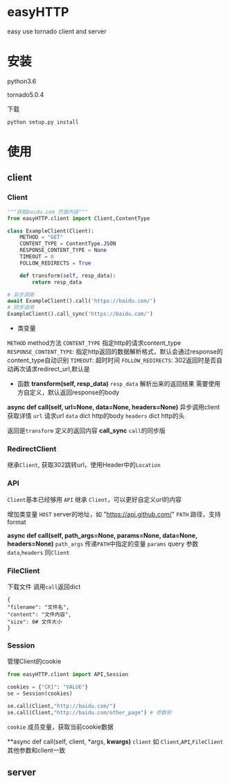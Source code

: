 # easyHTTP
easy use tornado client and server

# 安装

python3.6

tornado5.0.4

下载
```shell
python setup.py install
```

# 使用
## client
### Client

```python
"""获取baidu.com 页面内容"""
from easyHTTP.client import Client,ContentType

class ExampleClient(Client):
    METHOD = "GET"
    CONTENT_TYPE = ContentType.JSON
    RESPONSE_CONTENT_TYPE = None
    TIMEOUT = 0
    FOLLOW_REDIRECTS = True

    def transform(self, resp_data):
        return resp_data

# 异步调用
await ExampleClient().call('https://baidu.com/')
# 同步调用
ExampleClient().call_sync('https://baidu.com/')
```
* 类变量

`METHOD` method方法
`CONTENT_TYPE` 指定http的请求content_type
`RESPONSE_CONTENT_TYPE`: 指定http返回的数据解析格式，默认会通过response的content_type自动识别
`TIMEOUT`: 超时时间
`FOLLOW_REDIRECTS`: 302返回时是否自动再次请求redirect_url,默认是

* 函数
**transform(self, resp_data)**
`resp_data` 解析出来的返回结果
需要使用方自定义，默认返回response的body

**async def call(self, url=None, data=None, headers=None)**
异步调用client获取详情
`url` 请求url
`data` dict http的body
`headers` dict http的头

返回是`transform` 定义的返回内容
**call_sync**
`call`的同步版

### RedirectClient
继承`Client`, 获取302跳转url，使用Header中的`Location`

### API
`Client`基本已经够用
`API` 继承 `Client`，可以更好自定义url的内容

增加类变量
`HOST` server的地址，如 "https://api.github.com/"
`PATH` 路径，支持format

**async def call(self, path_args=None, params=None, data=None, headers=None)**
`path_args` 传递`PATH`中指定的变量
`params` query 参数
`data`,`headers` 同`Client`

### FileClient
下载文件
调用`call`返回dict
```
{
"filename": "文件名",
"content": "文件内容",
"size": 0# 文件大小
}
```

### Session
管理Client的cookie


```python
from easyHTTP.client import API,Session

cookies = {"CK1": "VALUE"}
se = Session(cookies)  

se.call(Client,"http://baidu.com/")
se.call(Client,"http://baidu.com/other_page") # 参数和

```

`cookie` 成员变量，获取当前cookie数据

**async def call(self, client, *args, **kwargs)**
`client` 如 `Client`,`API`,`FileClient`
其他参数和client一致

## server

